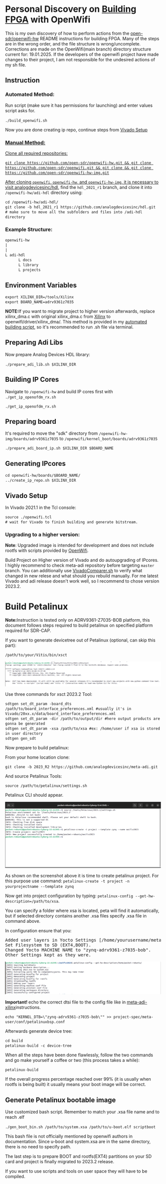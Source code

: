 <h1>Personal Discovery on <a href="https://github.com/open-sdr/openwifi-hw/?tab=readme-ov-file#build-fpga">Building FPGA</a> with OpenWifi</h1>

<p>This is my own discovery of how to perform actions from the <a href="https://github.com/open-sdr/openwifi-hw">open-sdr/openwifi-hw</a> README instructions for building FPGA. Many of the steps are in the wrong order, and the file structure is wrong/uncomplete. Corrections are made on the OpenWifi(main branch) directory structure current for: 19.01.2025. If the developers of the openwifi project have made changes to their project, I am not responsible for the undesired actions of my sh file.</p>
<h2>Instruction</h2>
<h3>Automated Method:</h3>
<p>Run script (make sure it has permissions for launching) and enter values script asks for.</p>
<p><code>./build_openwifi.sh</code></p>
<p>Now you are done creating ip repo, continue steps from <a href="https://github.com/csshark/sdr-cap/blob/main/CORRECT%20readme%20from%20openwifi.md#vivado-setup">Vivado Setup</p>
<h3>Manual Method:</h3>
<p>Clone all required repositories:</p>
<pre><code>git clone https://github.com/open-sdr/openwifi-hw.git && git clone https://github.com/open-sdr/openwifi.git && git clone && git clone https://github.com/open-sdr/openwifi-hw-img.git</code></pre>

<p>After cloning <code>openwifi</code>, <code>openwifi-hw</code>, and <code>openwifi-hw-img</code>, it is necessary to visit <a href="https://github.com/analogdevicesinc/hdl/tree/f61d9707eb0a62533efd6facab59ab2444da94c9">analogdevicesinc/hdl</a>, find the <code>hdl_2021_r1</code> branch, and clone it into <code>/openwifi-hw/adi-hdl</code> directory using:</p>

<pre><code>cd /openwifi-hw/adi-hdl/
git clone -b hdl_2021_r1 https://github.com/analogdevicesinc/hdl.git
# make sure to move all the subfolders and files into /adi-hdl directory  
</pre></code>

<h3>Example Structure:</h3>
<pre><code>openwifi-hw</code>
<code>|</code>
<code>|</code>
<code>L adi-hdl</code>
<code>      L docs</code>
<code>      L library</code>
<code>      L projects</code></pre>
  
<h2>Environment Variables</h2>

<pre><code>export XILINX_DIR=/tools/Xilinx
export BOARD_NAME=adrv9361z7035
</code></pre>

<b>NOTE:</b>If you want to migrate project to higher version afterwards, replace xilinx_dma.c with original xilinx_dma.c from <a href="https://github.com/Xilinx/linux-xlnx/tree/xlnx_rebase_v6.1_LTS/drivers/dma/xilinx">Xilinx</a> to openwifi/driver/xilinx_dma/. This method is provided in my <a href="https://github.com/csshark/sdr-cap/blob/main/build_openwifi.sh">automated building script</a>, so it's recommended to run .sh file via terminal.

<h2>Preparing Adi Libs</h2>

<p>Now prepare Analog Devices HDL library:</p>
<code>./prepare_adi_lib.sh $XILINX_DIR</code>

<h2>Building IP Cores</h2>

<p>Navigate to <code>/openwifi-hw</code> and build IP cores first with <code>./get_ip_openofdm_rx.sh</code>

<pre><code>./get_ip_openofdm_rx.sh</code></pre>
<h2>Preparing board</h2>

<p>It's required to move the "sdk" directory from <code>/openwifi-hw-img/boards/adrv9361z7035</code> to <code>/openwifi/kernel_boot/boards/adrv9361z7035</code></p>
<pre><code>./prepare_adi_board_ip.sh $XILINX_DIR $BOARD_NAME</code></pre>

<h2>Generating IPcores</h2>

<pre><code>cd openwifi-hw/boards/$BOARD_NAME/
../create_ip_repo.sh $XILINX_DIR
</code></pre>

<h2>Vivado Setup</h2>

<p>In Vivado 2021.1 in the Tcl console:</p>

<pre><code>source ./openwifi.tcl
# wait for Vivado to finish building and generate bitstream.
</code></pre>

<h3>Upgrading to a higher version:</h3>
<b>Note</b>: Upgraded image is intended for development and does not include rootfs with scripts provided by <a href="https://github.com/open-sdr/openwifi-hw">OpenWifi</a>.
<p>Build Project on Higher version of Vivado and do autoupgrading of IPcores. I highly recommend to check meta-adi repository before targeting <code>master</code> branch. You can additionally use <a href="https://github.com/csshark/sdr-cap/blob/main/VivadoComparer.sh">VivadoComparer.sh</a> to verify what changed in new relese and what should you rebuild manually. For me latest Vivado and adi release doesn't work well, so I recommend to chose version 2023.2.</p>

<h1>Build Petalinux</h1>
<p><b>Note:</b>Instruction is tested only on ADRV9361-Z7035-BOB platform, this document follows steps required to build petalinux on specified platform required for SDR-CAP.</p>
<p>If you want to generate devicetree out of Petalinux (optional, can skip this part):</p>
<pre><code>/path/to/your/Vitis/bin/xsct</code></pre>

![Screenshot](Screenshots/gen_dts.png)

<p>Use three commands for xsct 2023.2 Tool:</p>
<pre><code>sdtgen set_dt_param -board_dts /path/to/board_interface_preferences.xml #usually it's in Vivado/20xx.x/data/board_interface_preferences.xml
sdtgen set_dt_param -dir /path/to/output/dir #here output products are gonna be generated
sdtgen set_dt_param -xsa /path/to/xsa #ex: /home/user if xsa is stored in user directory
sdtgen gen_sdt
</code></pre>

<p>Now prepare to build petalinux:</p>
<p>From your home location clone:</p>
<pre><code>git clone -b 2023_R2 https://github.com/analogdevicesinc/meta-adi.git</code></pre>
<p>And source Petalinux Tools:</p>
<pre><code>source /path/to/petalinux/settings.sh</code></pre>

<p>Petalinux CLI should appear.</p>

![Screenshot](Screenshots/peta1.png)

<p>As shown on the screenshot above it is time to create petalinux project. For this purpose use command: <code>petalinux-create -t project -n yourprojectname --template zynq
</code></p>
<p>Now get into project configuration by typing: <code>petalinux-config --get-hw-description=/path/to/xsa</code>.</p>You can specify a folder where xsa is located, peta will find it automatically, but if selected directory contains another .xsa files specify .xsa file in command above.

<p>In configuration  ensure that you:</p>
<pre>
Added user layers in Yocto Settings [/home/yourusername/meta-adi/meta-adi-xilinx].
Set Filesystem to SD (EXT4,BOOT).
Changed Yocto MACHINE NAME to "zynq-adrv9361-z7035-bob".
Other Settings kept as they were.
</pre>

![Screenshot](Screenshots/peta_cfg_done.png)

<p><b>Important! </b>echo the correct dtsi file to the config file like in <a href="https://github.com/analogdevicesinc/meta-adi/blob/main/meta-adi-xilinx/README.md"> meta-adi-xilinx</a>instructions.</p>
<pre><code>echo "KERNEL_DTB=\"zynq-adrv9361-z7035-bob\"" >> project-spec/meta-user/conf/petalinuxbsp.conf</code></pre>
<p>Afterwards generate device tree:</p>
<pre><code>cd build
petalinux-build -c device-tree
</code></pre>

<p>When all the steps have been done flawlessly, follow the two commands and go make yourself a coffee or two (this process takes a while):</p>
<pre><code>petalinux-build
</code></pre>

<p>If the overall progress percentage reached over 99% (it is usually when rootfs is being built) it usually means your boot image will be correct.</p>
<h2>Generate Petalinux bootable image</h2>
<p>Use customized bash script. Remember to match your .xsa file name and to reach .elf</p>
<p><code>./gen_boot_bin.sh /path/to/system.xsa /path/to/u-boot.elf scriptboot</code></p>
<p>This bash file is not officially mentioned by openwifi authors in documentation. Since u-boot and system.xsa are in the same directory, there is no need to specify path.</p>
<p>The last step is to prepare BOOT and rootfs(EXT4) partitions on your SD card  and project is finally migrated to 2023.2 release.</p>
<p>If you want to use scripts and tools on user space they will have to be compiled.</p>
